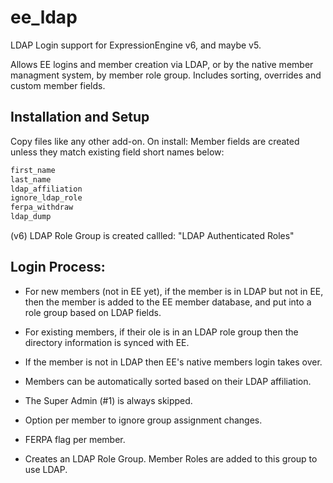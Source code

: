 # ee_ldap
LDAP Login support for ExpressionEngine v6, and maybe v5.

Allows EE logins and member creation via LDAP, or by the native member managment system, by member role group.  Includes sorting, overrides and custom member fields.

## Installation and Setup
Copy files like any other add-on.  On install:
Member fields are created unless they match existing field short names below:
```php
first_name
last_name
ldap_affiliation
ignore_ldap_role
ferpa_withdraw
ldap_dump
```
(v6) LDAP Role Group is created callled:
"LDAP Authenticated Roles"



## Login Process:

- For new members (not in EE yet), if the member is in LDAP but not in EE, then the member is added to the EE member database, and put into a role group based on LDAP fields.

- For existing members, if their ole is in an LDAP role group then the directory information is synced with EE.

- If the member is not in LDAP then EE's native members login takes over.


- Members can be automatically sorted based on their LDAP affiliation.
- The Super Admin (#1) is always skipped.

- Option per member to ignore group assignment changes.
- FERPA flag per member.
- Creates an LDAP Role Group.  Member Roles are added to this group to use LDAP.
